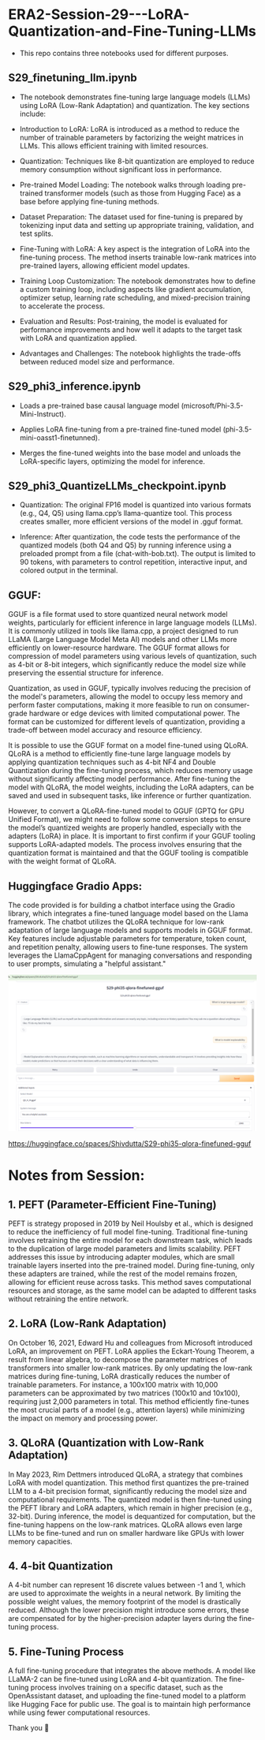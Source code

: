 # ERA2-Session-29---LoRA-Quantization-and-Fine-Tuning-LLMs
-   This repo contains three notebooks used for different purposes.

## S29_finetuning_llm.ipynb
-   The notebook demonstrates fine-tuning large language models (LLMs) using LoRA (Low-Rank Adaptation) and quantization. The key sections include:

-   Introduction to LoRA: LoRA is introduced as a method to reduce the number of trainable parameters by factorizing the weight matrices in LLMs. This allows efficient training with limited resources.

-   Quantization: Techniques like 8-bit quantization are employed to reduce memory consumption without significant loss in performance.

-   Pre-trained Model Loading: The notebook walks through loading pre-trained transformer models (such as those from Hugging Face) as a base before applying fine-tuning methods.

-   Dataset Preparation: The dataset used for fine-tuning is prepared by tokenizing input data and setting up appropriate training, validation, and test splits.

-   Fine-Tuning with LoRA: A key aspect is the integration of LoRA into the fine-tuning process. The method inserts trainable low-rank matrices into  pre-trained layers, allowing efficient model updates.

-   Training Loop Customization: The notebook demonstrates how to define a custom training loop, including aspects like gradient accumulation, optimizer setup, learning rate scheduling, and mixed-precision training to accelerate the process.

-   Evaluation and Results: Post-training, the model is evaluated for performance improvements and how well it adapts to the target task with LoRA and  quantization applied.

-   Advantages and Challenges: The notebook highlights the trade-offs between reduced model size and performance.

## S29_phi3_inference.ipynb
-   Loads a pre-trained base causal language model (microsoft/Phi-3.5-Mini-Instruct).

-   Applies LoRA fine-tuning from a pre-trained fine-tuned model (phi-3.5-mini-oasst1-finetunned).

-   Merges the fine-tuned weights into the base model and unloads the LoRA-specific layers, optimizing the model for inference.

## S29_phi3_QuantizeLLMs_checkpoint.ipynb
-   Quantization: The original FP16 model is quantized into various formats (e.g., Q4, Q5) using llama.cpp’s llama-quantize tool. This process creates smaller, more efficient versions of the model in .gguf format.

-   Inference: After quantization, the code tests the performance of the quantized models (both Q4 and Q5) by running inference using a preloaded prompt from a file (chat-with-bob.txt). The output is limited to 90 tokens, with parameters to control repetition, interactive input, and colored output in the terminal.

## GGUF:
GGUF is a file format used to store quantized neural network model weights, particularly for efficient inference in large language models (LLMs). It is commonly utilized in tools like llama.cpp, a project designed to run LLaMA (Large Language Model Meta AI) models and other LLMs more efficiently on lower-resource hardware. The GGUF format allows for compression of model parameters using various levels of quantization, such as 4-bit or 8-bit integers, which significantly reduce the model size while preserving the essential structure for inference.

Quantization, as used in GGUF, typically involves reducing the precision of the model's parameters, allowing the model to occupy less memory and perform faster computations, making it more feasible to run on consumer-grade hardware or edge devices with limited computational power. The format can be customized for different levels of quantization, providing a trade-off between model accuracy and resource efficiency.

It is possible to use the GGUF format on a model fine-tuned using QLoRA. QLoRA is a method to efficiently fine-tune large language models by applying quantization techniques such as 4-bit NF4 and Double Quantization during the fine-tuning process, which reduces memory usage without significantly affecting model performance. After fine-tuning the model with QLoRA, the model weights, including the LoRA adapters, can be saved and used in subsequent tasks, like inference or further quantization.

However, to convert a QLoRA-fine-tuned model to GGUF (GPTQ for GPU Unified Format), we might need to follow some conversion steps to ensure the model’s quantized weights are properly handled, especially with the adapters (LoRA) in place. It is important to first confirm if your GGUF tooling supports LoRA-adapted models. The process involves ensuring that the quantization format is maintained and that the GGUF tooling is compatible with the weight format of QLoRA.

## Huggingface Gradio Apps:
The code provided is for building a chatbot interface using the Gradio library, which integrates a fine-tuned language model based on the Llama framework. The chatbot utilizes the QLoRA technique for low-rank adaptation of large language models and supports models in GGUF format. Key features include adjustable parameters for temperature, token count, and repetition penalty, allowing users to fine-tune responses. The system leverages the LlamaCppAgent for managing conversations and responding to user prompts, simulating a "helpful assistant."

![image-5](S29-gradio.png)

https://huggingface.co/spaces/Shivdutta/S29-phi35-qlora-finefuned-gguf

# Notes from Session:

## 1. PEFT (Parameter-Efficient Fine-Tuning)
PEFT is strategy proposed in 2019 by Neil Houlsby et al., which is designed to reduce the inefficiency of full model fine-tuning. Traditional fine-tuning involves retraining the entire model for each downstream task, which leads to the duplication of large model parameters and limits scalability. PEFT addresses this issue by introducing adapter modules, which are small trainable layers inserted into the pre-trained model. During fine-tuning, only these adapters are trained, while the rest of the model remains frozen, allowing for efficient reuse across tasks. This method saves computational resources and storage, as the same model can be adapted to different tasks without retraining the entire network.

## 2. LoRA (Low-Rank Adaptation)
On October 16, 2021, Edward Hu and colleagues from Microsoft introduced LoRA, an improvement on PEFT. LoRA applies the Eckart-Young Theorem, a result from linear algebra, to decompose the parameter matrices of transformers into smaller low-rank matrices. By only updating the low-rank matrices during fine-tuning, LoRA drastically reduces the number of trainable parameters. For instance, a 100x100 matrix with 10,000 parameters can be approximated by two matrices (100x10 and 10x100), requiring just 2,000 parameters in total. This method efficiently fine-tunes the most crucial parts of a model (e.g., attention layers) while minimizing the impact on memory and processing power.

## 3. QLoRA (Quantization with Low-Rank Adaptation)
In May 2023, Rim Dettmers introduced QLoRA, a strategy that combines LoRA with model quantization. This method first quantizes the pre-trained LLM to a 4-bit precision format, significantly reducing the model size and computational requirements. The quantized model is then fine-tuned using the PEFT library and LoRA adapters, which remain in higher precision (e.g., 32-bit). During inference, the model is dequantized for computation, but the fine-tuning happens on the low-rank matrices. QLoRA allows even large LLMs to be fine-tuned and run on smaller hardware like GPUs with lower memory capacities.

## 4. 4-bit Quantization
A 4-bit number can represent 16 discrete values between -1 and 1, which are used to approximate the weights in a neural network. By limiting the possible weight values, the memory footprint of the model is drastically reduced. Although the lower precision might introduce some errors, these are compensated for by the higher-precision adapter layers during the fine-tuning process.

## 5. Fine-Tuning Process
A full fine-tuning procedure that integrates the above methods. A model like LLaMA-2 can be fine-tuned using LoRA and 4-bit quantization. The fine-tuning process involves training on a specific dataset, such as the OpenAssistant dataset, and uploading the fine-tuned model to a platform like Hugging Face for public use. The goal is to maintain high performance while using fewer computational resources.

Thank you 🙏